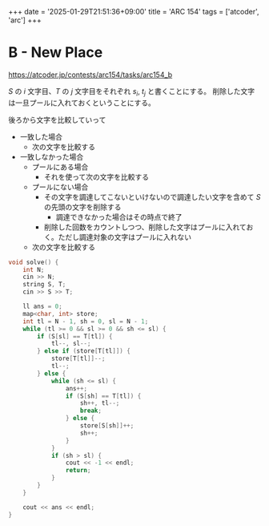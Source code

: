 +++
date = '2025-01-29T21:51:36+09:00'
title = 'ARC 154'
tags = ['atcoder', 'arc']
+++

# B - New Place

https://atcoder.jp/contests/arc154/tasks/arc154_b

$S$ の $i$ 文字目、$T$ の $j$ 文字目をそれぞれ $s_i$, $t_j$ と書くことにする。
削除した文字は一旦プールに入れておくということにする。

後ろから文字を比較していって
- 一致した場合
  - 次の文字を比較する
- 一致しなかった場合
  - プールにある場合
    - それを使って次の文字を比較する
  - プールにない場合
    - その文字を調達してこないといけないので調達したい文字を含めて $S$ の先頭の文字を削除する
       - 調達できなかった場合はその時点で終了
    - 削除した回数をカウントしつつ、削除した文字はプールに入れておく。ただし調達対象の文字はプールに入れない
  - 次の文字を比較する

```cpp
void solve() {
    int N;
    cin >> N;
    string S, T;
    cin >> S >> T;

    ll ans = 0;
    map<char, int> store;
    int tl = N - 1, sh = 0, sl = N - 1;
    while (tl >= 0 && sl >= 0 && sh <= sl) {
        if (S[sl] == T[tl]) {
            tl--, sl--;
        } else if (store[T[tl]]) {
            store[T[tl]]--;
            tl--;
        } else {
            while (sh <= sl) {
                ans++;
                if (S[sh] == T[tl]) {
                    sh++, tl--;
                    break;
                } else {
                    store[S[sh]]++;
                    sh++;
                }
            }
            if (sh > sl) {
                cout << -1 << endl;
                return;
            }
        }
    }

    cout << ans << endl;
}
```
